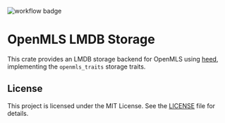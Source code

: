 ![workflow badge](https://github.com/erskingardner/openmls-lmdb-storage/actions/workflows/rust.yml/badge.svg)

# OpenMLS LMDB Storage

This crate provides an LMDB storage backend for OpenMLS using [heed](https://crates.io/crates/heed), implementing the `openmls_traits` storage traits.

## License

This project is licensed under the MIT License. See the [LICENSE](LICENSE) file for details.
